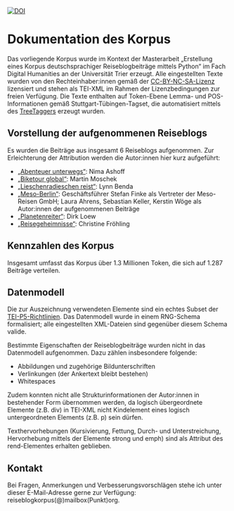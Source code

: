 [![DOI](https://zenodo.org/badge/472065404.svg)](https://zenodo.org/badge/latestdoi/472065404)

# Dokumentation des Korpus
Das vorliegende Korpus wurde im Kontext der Masterarbeit „Erstellung eines Korpus deutschsprachiger Reiseblogbeiträge mittels Python“ im Fach Digital Humanities an der Universität Trier erzeugt. Alle eingestellten Texte wurden von den Rechteinhaber:innen gemäß der [CC-BY-NC-SA-Lizenz](https://creativecommons.org/licenses/by-nc-sa/4.0/legalcode) lizensiert und stehen als TEI-XML im Rahmen der Lizenzbedingungen zur freien Verfügung. Die Texte enthalten auf Token-Ebene Lemma- und POS-Informationen gemäß Stuttgart-Tübingen-Tagset, die automatisiert mittels des [TreeTaggers](https://www.cis.uni-muenchen.de/~schmid/tools/TreeTagger/) erzeugt wurden.


## Vorstellung der aufgenommenen Reiseblogs
Es wurden die Beiträge aus insgesamt 6 Reiseblogs aufgenommen. Zur Erleichterung der Attribution werden die Autor:innen hier kurz aufgeführt:
- [„Abenteuer unterwegs“](https://abenteuer-unterwegs.de/): Nima Ashoff
- [„Biketour global“](https://www.biketour-global.de/): Martin Moschek
- [„Lieschenradieschen reist“](https://lieschenradieschen-reist.com/): Lynn Benda
- [„Meso-Berlin“](https://www.meso-berlin.de/reiseblog/): Geschäftsführer Stefan Finke als Vertreter der Meso-Reisen GmbH; Laura Ahrens, Sebastian Keller, Kerstin Wöge als Autor:innen der aufgenommenen Beiträge
- [„Planetenreiter“](https://planetenreiter.de/): Dirk Loew
- [„Reisegeheimnisse“](https://urlaubs-welt.de/): Christine Fröhling

## Kennzahlen des Korpus
Insgesamt umfasst das Korpus über 1.3 Millionen Token, die sich auf 1.287 Beiträge verteilen.


## Datenmodell
Die zur Auszeichnung verwendeten Elemente sind ein echtes Subset der [TEI-P5-Richtlinien](https://www.tei-c.org/release/doc/tei-p5-doc/en/html/index.html). Das Datenmodell wurde in einem RNG-Schema formalisiert; alle eingestellten XML-Dateien sind gegenüber diesem Schema valide.

Bestimmte Eigenschaften der Reiseblogbeiträge wurden nicht in das Datenmodell aufgenommen. Dazu zählen insbesondere folgende:
- Abbildungen und zugehörige Bildunterschriften
- Verlinkungen (der Ankertext bleibt bestehen)
- Whitespaces

Zudem konnten nicht alle Strukturinformationen der Autor:innen in bestehender Form übernommen werden, da logisch übergeordnete Elemente (z.B. div) in TEI-XML nicht Kindelement eines logisch untergeordneten Elements (z.B. p) sein dürfen. 

Texthervorhebungen (Kursivierung, Fettung, Durch- und Unterstreichung, Hervorhebung mittels der Elemente strong und emph) sind als Attribut des rend-Elementes erhalten geblieben.


## Kontakt
Bei Fragen, Anmerkungen und Verbesserungsvorschlägen stehe ich unter dieser E-Mail-Adresse gerne zur Verfügung: reiseblogkorpus(@)mailbox(Punkt)org. 
